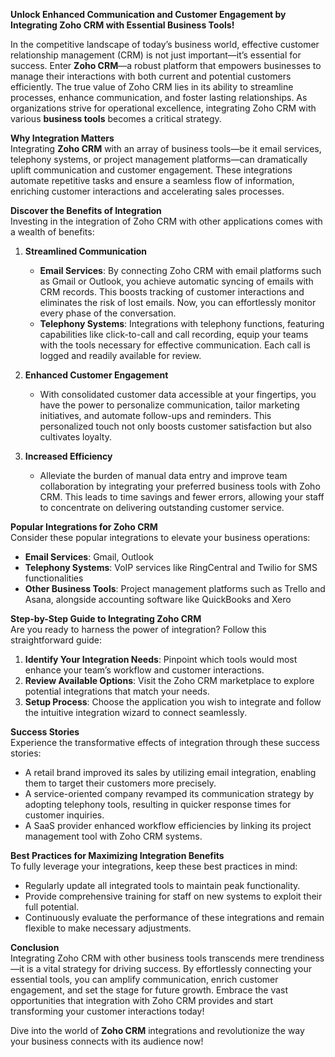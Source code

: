 **Unlock Enhanced Communication and Customer Engagement by Integrating Zoho CRM with Essential Business Tools!**

In the competitive landscape of today’s business world, effective customer relationship management (CRM) is not just important—it’s essential for success. Enter **Zoho CRM**—a robust platform that empowers businesses to manage their interactions with both current and potential customers efficiently. The true value of Zoho CRM lies in its ability to streamline processes, enhance communication, and foster lasting relationships. As organizations strive for operational excellence, integrating Zoho CRM with various **business tools** becomes a critical strategy.

**Why Integration Matters**  
Integrating **Zoho CRM** with an array of business tools—be it email services, telephony systems, or project management platforms—can dramatically uplift communication and customer engagement. These integrations automate repetitive tasks and ensure a seamless flow of information, enriching customer interactions and accelerating sales processes.

**Discover the Benefits of Integration**  
Investing in the integration of Zoho CRM with other applications comes with a wealth of benefits:

1. **Streamlined Communication**  
   - **Email Services**: By connecting Zoho CRM with email platforms such as Gmail or Outlook, you achieve automatic syncing of emails with CRM records. This boosts tracking of customer interactions and eliminates the risk of lost emails. Now, you can effortlessly monitor every phase of the conversation.
   - **Telephony Systems**: Integrations with telephony functions, featuring capabilities like click-to-call and call recording, equip your teams with the tools necessary for effective communication. Each call is logged and readily available for review.

2. **Enhanced Customer Engagement**  
   - With consolidated customer data accessible at your fingertips, you have the power to personalize communication, tailor marketing initiatives, and automate follow-ups and reminders. This personalized touch not only boosts customer satisfaction but also cultivates loyalty.

3. **Increased Efficiency**  
   - Alleviate the burden of manual data entry and improve team collaboration by integrating your preferred business tools with Zoho CRM. This leads to time savings and fewer errors, allowing your staff to concentrate on delivering outstanding customer service.

**Popular Integrations for Zoho CRM**  
Consider these popular integrations to elevate your business operations:
- **Email Services**: Gmail, Outlook  
- **Telephony Systems**: VoIP services like RingCentral and Twilio for SMS functionalities  
- **Other Business Tools**: Project management platforms such as Trello and Asana, alongside accounting software like QuickBooks and Xero  

**Step-by-Step Guide to Integrating Zoho CRM**  
Are you ready to harness the power of integration? Follow this straightforward guide:
1. **Identify Your Integration Needs**: Pinpoint which tools would most enhance your team’s workflow and customer interactions.
2. **Review Available Options**: Visit the Zoho CRM marketplace to explore potential integrations that match your needs.
3. **Setup Process**: Choose the application you wish to integrate and follow the intuitive integration wizard to connect seamlessly.

**Success Stories**  
Experience the transformative effects of integration through these success stories:
- A retail brand improved its sales by utilizing email integration, enabling them to target their customers more precisely.
- A service-oriented company revamped its communication strategy by adopting telephony tools, resulting in quicker response times for customer inquiries.
- A SaaS provider enhanced workflow efficiencies by linking its project management tool with Zoho CRM systems.

**Best Practices for Maximizing Integration Benefits**  
To fully leverage your integrations, keep these best practices in mind:
- Regularly update all integrated tools to maintain peak functionality.
- Provide comprehensive training for staff on new systems to exploit their full potential.
- Continuously evaluate the performance of these integrations and remain flexible to make necessary adjustments.

**Conclusion**  
Integrating Zoho CRM with other business tools transcends mere trendiness—it is a vital strategy for driving success. By effortlessly connecting your essential tools, you can amplify communication, enrich customer engagement, and set the stage for future growth. Embrace the vast opportunities that integration with Zoho CRM provides and start transforming your customer interactions today! 

Dive into the world of **Zoho CRM** integrations and revolutionize the way your business connects with its audience now!